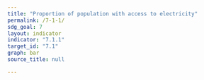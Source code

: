 ```yaml
---
title: "Proportion of population with access to electricity"
permalink: /7-1-1/
sdg_goal: 7
layout: indicator
indicator: "7.1.1"
target_id: "7.1"
graph: bar
source_title: null

---
```



